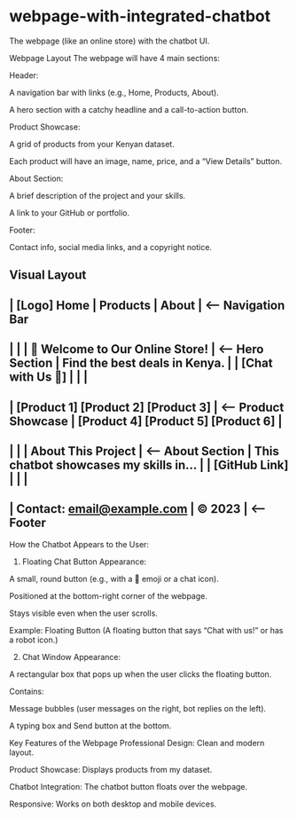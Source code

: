 # webpage-with-integrated-chatbot
The webpage (like an online store) with the chatbot UI.

Webpage Layout
The webpage will have 4 main sections:

Header:

A navigation bar with links (e.g., Home, Products, About).

A hero section with a catchy headline and a call-to-action button.

Product Showcase:

A grid of products from your Kenyan dataset.

Each product will have an image, name, price, and a “View Details” button.

About Section:

A brief description of the project and your skills.

A link to your GitHub or portfolio.

Footer:

Contact info, social media links, and a copyright notice.

Visual Layout
-----------------------------------------
| [Logo]  Home | Products | About      |  <-- Navigation Bar
-----------------------------------------
|                                           |
|  🛒 Welcome to Our Online Store!          |  <-- Hero Section
|  Find the best deals in Kenya.           |
|  [Chat with Us 🤖]                       |
|                                           |
-----------------------------------------
| [Product 1]  [Product 2]  [Product 3]    |  <-- Product Showcase
| [Product 4]  [Product 5]  [Product 6]    |
-----------------------------------------
|                                           |
|  About This Project                       |  <-- About Section
|  This chatbot showcases my skills in...   |
|  [GitHub Link]                            |
|                                           |
-----------------------------------------
| Contact: email@example.com | © 2023      |  <-- Footer
-----------------------------------------

How the Chatbot Appears to the User:

1. Floating Chat Button
Appearance:

A small, round button (e.g., with a 🤖 emoji or a chat icon).

Positioned at the bottom-right corner of the webpage.

Stays visible even when the user scrolls.

Example:
Floating Button
(A floating button that says “Chat with us!” or has a robot icon.)

2. Chat Window
Appearance:

A rectangular box that pops up when the user clicks the floating button.

Contains:

Message bubbles (user messages on the right, bot replies on the left).

A typing box and Send button at the bottom.

Key Features of the Webpage
Professional Design: Clean and modern layout.

Product Showcase: Displays products from my dataset.

Chatbot Integration: The chatbot button floats over the webpage.

Responsive: Works on both desktop and mobile devices.
